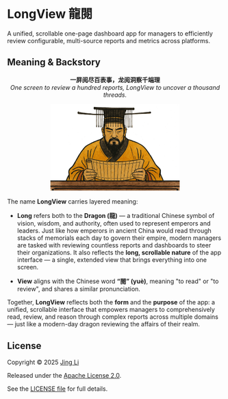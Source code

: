 # LongView 龍閱

A unified, scrollable one-page dashboard app for managers to efficiently review configurable, multi-source reports and metrics across platforms.

## Meaning & Backstory

<p align="center">
  <strong>一屏阅尽百表事，龙阅洞察千端理</strong><br>
  <em>One screen to review a hundred reports, LongView to uncover a thousand threads.</em>
</p>
<p align="center">
  <img src="assets/banner.png" alt="LongView Banner" width="60%">
</p>

The name **LongView** carries layered meaning:

- **Long** refers both to the **Dragon (龍)** — a traditional Chinese symbol of vision, wisdom, and authority, often used to represent emperors and leaders.  Just like how emperors in ancient China would read through stacks of memorials each day to govern their empire, modern managers are tasked with reviewing countless reports and dashboards to steer their organizations.  It also reflects the **long, scrollable nature** of the app interface — a single, extended view that brings everything into one screen.

- **View** aligns with the Chinese word **“閱” (yuè)**, meaning "to read" or "to review", and shares a similar pronunciation.

Together, **LongView** reflects both the **form** and the **purpose** of the app:
a unified, scrollable interface that empowers managers to comprehensively read, review, and reason through complex reports across multiple domains — just like a modern-day dragon reviewing the affairs of their realm.

## License

Copyright © 2025 [Jing Li](https://github.com/thyrlian)

Released under the [Apache License 2.0](https://www.apache.org/licenses/LICENSE-2.0).

See the [LICENSE file](https://github.com/thyrlian/LongView/blob/main/LICENSE) for full details.
